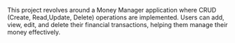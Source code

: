 This project revolves around a Money Manager application where CRUD (Create, Read,Update, Delete) operations are implemented.
Users can add, view, edit, and delete their financial transactions, helping them manage their money effectively.
